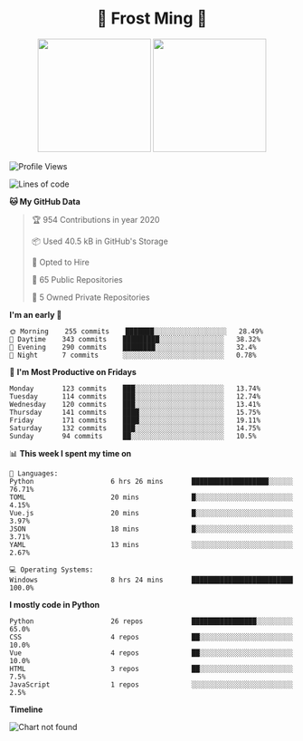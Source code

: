 <h1 align="center">🦄 Frost Ming 🐍</h1>

<p align="center">
  <img height="200" src="https://github-readme-stats.vercel.app/api?username=frostming&show_icons=true&theme=dracula&include_all_commits=true" />
  <img height="200" src="https://github-readme-stats.vercel.app/api/top-langs/?username=frostming&theme=dracula&show_icons=true" />
</p>

<!--START_SECTION:waka-->
![Profile Views](http://img.shields.io/badge/Profile%20Views-109-blue)

![Lines of code](https://img.shields.io/badge/From%20Hello%20World%20I've%20written-10.1%20million%20Lines%20of%20code-blue)

**🐱 My GitHub Data** 

> 🏆 954 Contributions in year 2020
 > 
> 📦 Used 40.5 kB in GitHub's Storage 
 > 
> 💼 Opted to Hire
 > 
> 📜 65 Public Repositories 
 > 
> 🔑 5 Owned Private Repositories 

**I'm an early 🐤** 

```text
🌞 Morning    255 commits    ███████░░░░░░░░░░░░░░░░░░   28.49% 
🌆 Daytime    343 commits    █████████░░░░░░░░░░░░░░░░   38.32% 
🌃 Evening    290 commits    ████████░░░░░░░░░░░░░░░░░   32.4% 
🌙 Night      7 commits      ░░░░░░░░░░░░░░░░░░░░░░░░░   0.78%

```
📅 **I'm Most Productive on Fridays** 

```text
Monday       123 commits    ███░░░░░░░░░░░░░░░░░░░░░░   13.74% 
Tuesday      114 commits    ███░░░░░░░░░░░░░░░░░░░░░░   12.74% 
Wednesday    120 commits    ███░░░░░░░░░░░░░░░░░░░░░░   13.41% 
Thursday     141 commits    ████░░░░░░░░░░░░░░░░░░░░░   15.75% 
Friday       171 commits    ████░░░░░░░░░░░░░░░░░░░░░   19.11% 
Saturday     132 commits    ███░░░░░░░░░░░░░░░░░░░░░░   14.75% 
Sunday       94 commits     ██░░░░░░░░░░░░░░░░░░░░░░░   10.5%

```


📊 **This week I spent my time on** 

```text
💬 Languages: 
Python                   6 hrs 26 mins       ███████████████████░░░░░░   76.71% 
TOML                     20 mins             █░░░░░░░░░░░░░░░░░░░░░░░░   4.15% 
Vue.js                   20 mins             █░░░░░░░░░░░░░░░░░░░░░░░░   3.97% 
JSON                     18 mins             █░░░░░░░░░░░░░░░░░░░░░░░░   3.71% 
YAML                     13 mins             ░░░░░░░░░░░░░░░░░░░░░░░░░   2.67%

💻 Operating Systems: 
Windows                  8 hrs 24 mins       █████████████████████████   100.0%

```

**I mostly code in Python** 

```text
Python                   26 repos            ████████████████░░░░░░░░░   65.0% 
CSS                      4 repos             ██░░░░░░░░░░░░░░░░░░░░░░░   10.0% 
Vue                      4 repos             ██░░░░░░░░░░░░░░░░░░░░░░░   10.0% 
HTML                     3 repos             ██░░░░░░░░░░░░░░░░░░░░░░░   7.5% 
JavaScript               1 repos             ░░░░░░░░░░░░░░░░░░░░░░░░░   2.5%

```


**Timeline**

![Chart not found](https://github.com/frostming/frostming/blob/master/charts/bar_graph.png) 


<!--END_SECTION:waka-->
